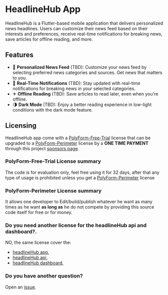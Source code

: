 # HeadlineHub App

HeadlineHub is a Flutter-based mobile application that delivers personalized news headlines. Users can customize their news feed based on their interests and preferences, receive real-time notifications for breaking news, save articles for offline reading, and more.

## Features

- 📰 **Personalized News Feed** (TBD): Customize your news feed by selecting preferred news categories and sources. Get news that matters to you.
- 🔔 **Real-Time Notifications** (TBD): Stay updated with real-time notifications for breaking news in your selected categories.
- ✈ **Offline Reading** (TBD): Save articles to read later, even when you're offline.
- 🌗 **Dark Mode** (TBD): Enjoy a better reading experience in low-light conditions with the dark mode feature.

## Licensing

HeadlineHub app come with a [PolyForm-Free-Trial](https://polyformproject.org/licenses/free-trial/1.0.0/) license that can be upgraded to a [PolyForm-Perimeter](https://polyformproject.org/licenses/perimeter/1.0.1/) license by a **ONE TIME PAYMENT** through this project [sponsors page](https://github.com/sponsors/headlinehub).

### PolyForm-Free-Trial License summary

The code is for evaluation only, feel free using it for 32 days, after that any type of usage is prohibited unless you get a [PolyForm-Perimeter](https://polyformproject.org/licenses/perimeter/1.0.1/) license

### PolyForm-Perimeter License summary

It allows one developer to Edit/build/publish whatever he want as many times as he want
**as long as** he do not compete by providing this source code itself for free or for money. 

### Do you need another license for the headlineHub api and dashboard?.

NO, the same license cover the:
- [headlineHub app](https://github.com/headlinehub/app), 
- [headlineHub api](https://github.com/headlinehub/api), 
- [headlineHub dashboard](https://github.com/headlinehub/dashboard),

### Do you have another question?

Open an [issue](https://github.com/headlinehub/app/issues).
